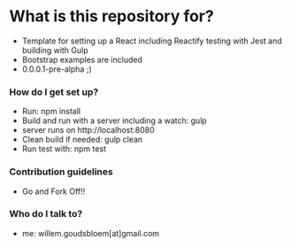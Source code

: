 # What is this repository for? #

* Template for setting up a React including Reactify testing with Jest and building with Gulp
* Bootstrap examples are included
* 0.0.0.1-pre-alpha ;)

### How do I get set up? ###

* Run: npm install
* Build and run with a server including a watch: gulp
* server runs on http://localhost:8080
* Clean build if needed: gulp clean
* Run test with: npm test

### Contribution guidelines ###

* Go and Fork Off!!

### Who do I talk to? ###

* me: willem.goudsbloem[at]gmail.com